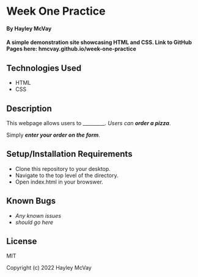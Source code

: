 # Week One Practice

#### By Hayley McVay

#### A simple demonstration site showcasing HTML and CSS. Link to GitHub Pages here: hmcvay.github.io/week-one-practice

## Technologies Used

* HTML
* CSS


## Description

This webpage allows users to __________. Users can ___order a pizza____. 

Simply ___enter your order on the form___.

## Setup/Installation Requirements

* Clone this repository to your desktop.
* Navigate to the top level of the directory.
* Open index.html in your browswer.

## Known Bugs

* _Any known issues_
* _should go here_

## License

MIT

Copyright (c) 2022 Hayley McVay
